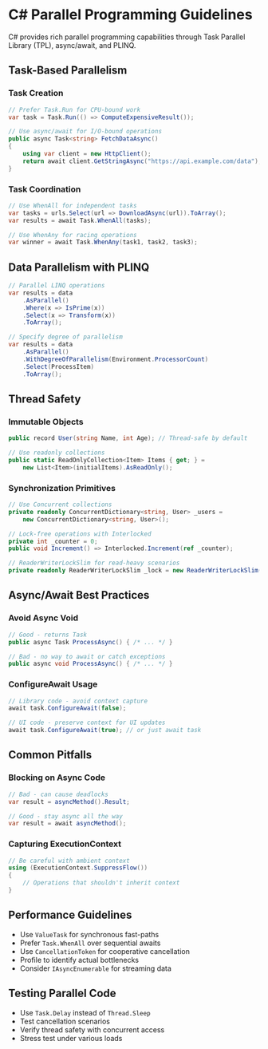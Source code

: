 # C# Parallel Programming Guidelines

C# provides rich parallel programming capabilities through Task Parallel Library (TPL), async/await, and PLINQ.

## Task-Based Parallelism

### Task Creation
```csharp
// Prefer Task.Run for CPU-bound work
var task = Task.Run(() => ComputeExpensiveResult());

// Use async/await for I/O-bound operations
public async Task<string> FetchDataAsync()
{
    using var client = new HttpClient();
    return await client.GetStringAsync("https://api.example.com/data");
}
```

### Task Coordination
```csharp
// Use WhenAll for independent tasks
var tasks = urls.Select(url => DownloadAsync(url)).ToArray();
var results = await Task.WhenAll(tasks);

// Use WhenAny for racing operations
var winner = await Task.WhenAny(task1, task2, task3);
```

## Data Parallelism with PLINQ

```csharp
// Parallel LINQ operations
var results = data
    .AsParallel()
    .Where(x => IsPrime(x))
    .Select(x => Transform(x))
    .ToArray();

// Specify degree of parallelism
var results = data
    .AsParallel()
    .WithDegreeOfParallelism(Environment.ProcessorCount)
    .Select(ProcessItem)
    .ToArray();
```

## Thread Safety

### Immutable Objects
```csharp
public record User(string Name, int Age); // Thread-safe by default

// Use readonly collections
public static ReadOnlyCollection<Item> Items { get; } =
    new List<Item>(initialItems).AsReadOnly();
```

### Synchronization Primitives
```csharp
// Use Concurrent collections
private readonly ConcurrentDictionary<string, User> _users =
    new ConcurrentDictionary<string, User>();

// Lock-free operations with Interlocked
private int _counter = 0;
public void Increment() => Interlocked.Increment(ref _counter);

// ReaderWriterLockSlim for read-heavy scenarios
private readonly ReaderWriterLockSlim _lock = new ReaderWriterLockSlim();
```

## Async/Await Best Practices

### Avoid Async Void
```csharp
// Good - returns Task
public async Task ProcessAsync() { /* ... */ }

// Bad - no way to await or catch exceptions
public async void ProcessAsync() { /* ... */ }
```

### ConfigureAwait Usage
```csharp
// Library code - avoid context capture
await task.ConfigureAwait(false);

// UI code - preserve context for UI updates
await task.ConfigureAwait(true); // or just await task
```

## Common Pitfalls

### Blocking on Async Code
```csharp
// Bad - can cause deadlocks
var result = asyncMethod().Result;

// Good - stay async all the way
var result = await asyncMethod();
```

### Capturing ExecutionContext
```csharp
// Be careful with ambient context
using (ExecutionContext.SuppressFlow())
{
    // Operations that shouldn't inherit context
}
```

## Performance Guidelines

- Use `ValueTask` for synchronous fast-paths
- Prefer `Task.WhenAll` over sequential awaits
- Use `CancellationToken` for cooperative cancellation
- Profile to identify actual bottlenecks
- Consider `IAsyncEnumerable` for streaming data

## Testing Parallel Code

- Use `Task.Delay` instead of `Thread.Sleep`
- Test cancellation scenarios
- Verify thread safety with concurrent access
- Stress test under various loads